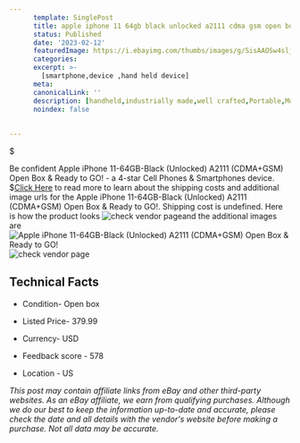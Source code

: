 ```yaml
---
      template: SinglePost
      title: apple iphone 11 64gb black unlocked a2111 cdma gsm open box ready to go 
      status: Published
      date: '2023-02-12'
      featuredImage: https://i.ebayimg.com/thumbs/images/g/SisAAOSw4slj38eZ/s-l225.jpg
      categories: 
      excerpt: >-
        [smartphone,device ,hand held device]
      meta:
      canonicalLink: ''
      description: [handheld,industrially made,well crafted,Portable,Mobile,Compact,Convenient,Lightweight,Maneuverable,Man-portable,Miniature,Carriable,Hand-held,Light,Holdable,Transportable,Mobile device,Pocket-sized,On-the-go,Wireless,Cordless,Compact size,Convenient size, smartphone,device ,hand held device]
      noindex: false
      
        
---
```

$

Be confident Apple iPhone 11-64GB-Black (Unlocked) A2111 (CDMA+GSM) Open Box & Ready to GO! - a 4-star Cell Phones & Smartphones device.
$[Click Here](https://www.ebay.com/itm/275668003952?hash=item402f17ec70%3Ag%3ASisAAOSw4slj38eZ&mkevt=1&mkcid=1&mkrid=711-53200-19255-0&campid=%253CePNCampaignId%253E&customid=%253CreferenceId%253E&toolid=10049) to read more to learn about the shipping costs and additional image urls for the Apple iPhone 11-64GB-Black (Unlocked) A2111 (CDMA+GSM) Open Box & Ready to GO!. Shipping cost is undefined. Here is how the product looks ![check vendor page](https://i.ebayimg.com/thumbs/images/g/SisAAOSw4slj38eZ/s-l225.jpg)and the additional images are![Apple iPhone 11-64GB-Black (Unlocked) A2111 (CDMA+GSM) Open Box & Ready to GO!](https://i.ebayimg.com/images/g/SisAAOSw4slj38eZ/s-l1600.jpg)![check vendor page](https://origin-galleryplus.ebayimg.com/ws/web/275668003952_2_0_1/225x225.jpg,https://origin-galleryplus.ebayimg.com/ws/web/275668003952_3_0_1/225x225.jpg,https://origin-galleryplus.ebayimg.com/ws/web/275668003952_4_0_1/225x225.jpg,https://origin-galleryplus.ebayimg.com/ws/web/275668003952_5_0_1/225x225.jpg,https://origin-galleryplus.ebayimg.com/ws/web/275668003952_6_0_1/225x225.jpg,https://origin-galleryplus.ebayimg.com/ws/web/275668003952_7_0_1/225x225.jpg,https://origin-galleryplus.ebayimg.com/ws/web/275668003952_8_0_1/225x225.jpg,https://origin-galleryplus.ebayimg.com/ws/web/275668003952_9_0_1/225x225.jpg,https://origin-galleryplus.ebayimg.com/ws/web/275668003952_10_0_1/225x225.jpg,https://origin-galleryplus.ebayimg.com/ws/web/275668003952_11_0_1/225x225.jpg,https://origin-galleryplus.ebayimg.com/ws/web/275668003952_12_0_1/225x225.jpg,https://origin-galleryplus.ebayimg.com/ws/web/275668003952_13_0_1/225x225.jpg,https://origin-galleryplus.ebayimg.com/ws/web/275668003952_14_0_1/225x225.jpg,https://origin-galleryplus.ebayimg.com/ws/web/275668003952_15_0_1/225x225.jpg)



 ## Technical Facts 



     
      

 - Condition- Open box 


      

 - Listed Price- 379.99 


      

 - Currency- USD 


      

 - Feedback score - 578 


      

 - Location - US 


      
      

 *_This post may contain affiliate links from eBay and other third-party websites. As an eBay affiliate, we earn from qualifying purchases. Although we do our best to keep the information up-to-date and accurate, please check the date and all details with the vendor's website before making a purchase. Not all data may be accurate._*






